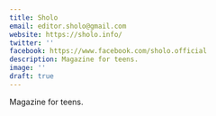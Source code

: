 ```yaml
---
title: Sholo
email: editor.sholo@gmail.com
website: https://sholo.info/
twitter: ''
facebook: https://www.facebook.com/sholo.official
description: Magazine for teens.
image: ''
draft: true
---
```

Magazine for teens.
